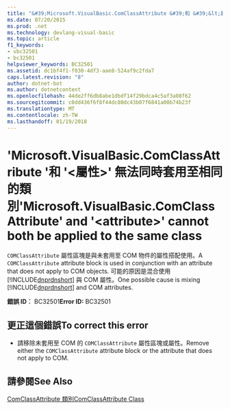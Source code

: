 ```yaml
---
title: "&#39;Microsoft.VisualBasic.ComClassAttribute &#39;和 &#39;&lt;屬性&gt;&#39; 無法同時套用至相同的類別"
ms.date: 07/20/2015
ms.prod: .net
ms.technology: devlang-visual-basic
ms.topic: article
f1_keywords:
- vbc32501
- bc32501
helpviewer_keywords: BC32501
ms.assetid: dc1bf4f1-f030-4df3-aae8-524af9c2fda7
caps.latest.revision: "8"
author: dotnet-bot
ms.author: dotnetcontent
ms.openlocfilehash: 44de2ff6db8abe1dbdf14f29bdca4c5af3a08f62
ms.sourcegitcommit: c0dd436f6f8f44dc80dc43b07f6841a00b74b23f
ms.translationtype: MT
ms.contentlocale: zh-TW
ms.lasthandoff: 01/19/2018
---
```

# <a name="39microsoftvisualbasiccomclassattribute39-and-39ltattributegt39-cannot-both-be-applied-to-the-same-class"></a><span data-ttu-id="91c2f-102">&#39;Microsoft.VisualBasic.ComClassAttribute &#39;和 &#39;&lt;屬性&gt;&#39; 無法同時套用至相同的類別</span><span class="sxs-lookup"><span data-stu-id="91c2f-102">&#39;Microsoft.VisualBasic.ComClassAttribute&#39; and &#39;&lt;attribute&gt;&#39; cannot both be applied to the same class</span></span>
<span data-ttu-id="91c2f-103">`COMClassAttribute` 屬性區塊是與未套用至 COM 物件的屬性搭配使用。</span><span class="sxs-lookup"><span data-stu-id="91c2f-103">A `COMClassAttribute` attribute block is used in conjunction with an attribute that does not apply to COM objects.</span></span> <span data-ttu-id="91c2f-104">可能的原因是混合使用 [!INCLUDE[dnprdnshort](~/includes/dnprdnshort-md.md)] 與 COM 屬性。</span><span class="sxs-lookup"><span data-stu-id="91c2f-104">One possible cause is mixing [!INCLUDE[dnprdnshort](~/includes/dnprdnshort-md.md)] and COM attributes.</span></span>  
  
 <span data-ttu-id="91c2f-105">**錯誤 ID︰** BC32501</span><span class="sxs-lookup"><span data-stu-id="91c2f-105">**Error ID:** BC32501</span></span>  
  
## <a name="to-correct-this-error"></a><span data-ttu-id="91c2f-106">更正這個錯誤</span><span class="sxs-lookup"><span data-stu-id="91c2f-106">To correct this error</span></span>  
  
-   <span data-ttu-id="91c2f-107">請移除未套用至 COM 的 `COMClassAttribute` 屬性區塊或屬性。</span><span class="sxs-lookup"><span data-stu-id="91c2f-107">Remove either the `COMClassAttribute` attribute block or the attribute that does not apply to COM.</span></span>  
  
## <a name="see-also"></a><span data-ttu-id="91c2f-108">請參閱</span><span class="sxs-lookup"><span data-stu-id="91c2f-108">See Also</span></span>  
   
   
 [<span data-ttu-id="91c2f-109">ComClassAttribute 類別</span><span class="sxs-lookup"><span data-stu-id="91c2f-109">ComClassAttribute Class</span></span>](http://msdn.microsoft.com/library/5c2f0835-9210-47dc-bc59-5c1769953574)
